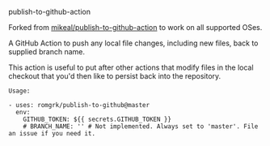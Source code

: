 publish-to-github-action

Forked from [mikeal/publish-to-github-action](https://github.com/mikeal/publish-to-github-action) to work on all
supported OSes.

A GitHub Action to push any local file changes, including new files, back to supplied branch name.

This action is useful to put after other actions that modify files in the local checkout that you'd then like to persist back into the repository.

```
Usage:

- uses: romgrk/publish-to-github@master
  env:
    GITHUB_TOKEN: ${{ secrets.GITHUB_TOKEN }}
    # BRANCH_NAME: '' # Not implemented. Always set to 'master'. File an issue if you need it.
```
